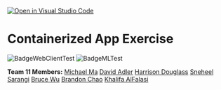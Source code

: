 [![Open in Visual Studio Code](https://classroom.github.com/assets/open-in-vscode-c66648af7eb3fe8bc4f294546bfd86ef473780cde1dea487d3c4ff354943c9ae.svg)](https://classroom.github.com/online_ide?assignment_repo_id=9354868&assignment_repo_type=AssignmentRepo)
# Containerized App Exercise

![BadgeWebClientTest](https://github.com/software-students-fall2022/containerized-app-exercise-team11/actions/workflows/workflow.yml/badge.svg) ![BadgeMLTest](https://github.com/software-students-fall2022/containerized-app-exercise-team11/actions/workflows/ml_workflow.yml/badge.svg)

**Team 11 Members:**
[Michael Ma](https://github.com/mma01us)
[David Adler](https://github.com/dov212)
[Harrison Douglass](https://github.com/hpdouglass)
[Sneheel Sarangi](https://github.com/Xarangi)
[Bruce Wu](https://github.com/bxw201)
[Brandon Chao](https://github.com/Sciao)
[Khalifa AlFalasi](https://github.com/Khalifa-AlFalasi)

